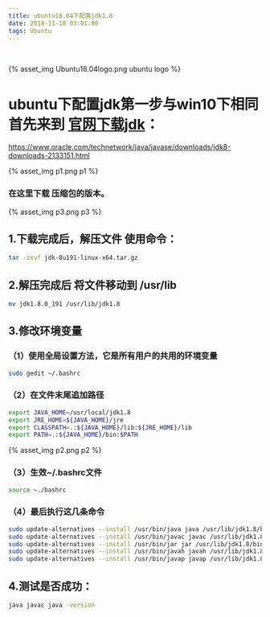 ```yaml
---
title: ubuntu18.04下配置jdk1.8
date: 2018-11-18 03:01:00
tags: Ubuntu
---
```


<br>

{% asset_img Ubuntu18.04logo.png ubuntu logo %}

# ubuntu下配置jdk第一步与win10下相同  首先来到 [官网下载jdk](https://www.oracle.com/technetwork/java/javase/downloads/jdk8-downloads-2133151.html)：
https://www.oracle.com/technetwork/java/javase/downloads/jdk8-downloads-2133151.html

{% asset_img p1.png p1 %}

### 在这里下载 压缩包的版本。

{% asset_img p3.png p3 %}

## 1.下载完成后，解压文件 使用命令：


``` bash
tar -zxvf jdk-8u191-linux-x64.tar.gz 
```

## 2.解压完成后 将文件移动到 /usr/lib


``` bash
mv jdk1.8.0_191 /usr/lib/jdk1.8
```

## 3.修改环境变量

### （1）使用全局设置方法，它是所有用户的共用的环境变量


``` bash
sudo gedit ~/.bashrc
```

### （2）在文件末尾追加路径


``` bash
export JAVA_HOME=/usr/local/jdk1.8
export JRE_HOME=${JAVA_HOME}/jre
export CLASSPATH=.:${JAVA_HOME}/lib:${JRE_HOME}/lib
export PATH=.:${JAVA_HOME}/bin:$PATH
```
{% asset_img p2.png p2 %}

### （3）生效~/.bashrc文件


``` bash
source ~./bashrc
```

### （4）最后执行这几条命令

``` bash
sudo update-alternatives --install /usr/bin/java java /usr/lib/jdk1.8/bin/java 300
sudo update-alternatives --install /usr/bin/javac javac /usr/lib/jdk1.8/bin/javac 300
sudo update-alternatives --install /usr/bin/jar jar /usr/lib/jdk1.8/bin/jar 300
sudo update-alternatives --install /usr/bin/javah javah /usr/lib/jdk1.8/bin/javah 300
sudo update-alternatives --install /usr/bin/javap javap /usr/lib/jdk1.8/bin/javap 300
```

## 4.测试是否成功：
``` bash
java javac java -version
```
